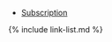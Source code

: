 - [Subscription](subscription.html)
<!-- - [General Requirements]
- [Must Support]
- [SMART on FHIR Obligations and Capabilities] -->

{% include link-list.md %}
